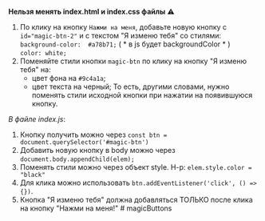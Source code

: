 **Нельзя менять index.html и index.css файлы** :warning: 

1) По клику на кнопку `Нажми на меня`, добавьте новую кнопку с `id="magic-btn-2"` и с текстом "Я изменю тебя" со стилями:  
   `background-color:  #a78b71;`  ( * в js будет backgroundСolor * )  
   `color: white;`  
2) Поменяйте стили кнопки `magic-btn` по клику на кнопку "Я изменю тебя" на:
   - цвет фона на `#9c4a1a`;
   - цвет текста на черный;
То есть, другими словами, нужно поменять стили исходной кнопки при нажатии на появившуюся кнопку.

    
*В файле index.js*: 
1) Кнопку получить можно через ```const btn = document.querySelector('#magic-btn')```
2) Добавить новую кнопку в body можно через `document.body.appendChild(elem);`
3) Поменять стили можно через объект style. Н-р: ```elem.style.color = "black"```
4) Для клика можно использовать ```btn.addEventListener('click', () => {})```.
5) Кнопка "Я изменю тебя" должна добавляться ТОЛЬКО после клика на кнопку "Нажми на меня!"
#   m a g i c B u t t o n s  
 